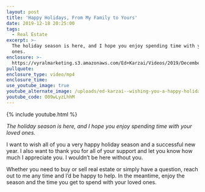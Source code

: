 ```yaml
---
layout: post
title: 'Happy Holidays, From My Family to Yours'
date: 2019-12-18 20:25:00
tags:
  - Real Estate
excerpt: >-
  The holiday season is here, and I hope you enjoy spending time with your loved
  ones.
enclosure: >-
  https://vyralmarketing.s3.amazonaws.com/Ed+Karzai/Videos/2019/December/Happy+Holidays%2C+From+My+Family+to+Yours.mp4
pullquote:
enclosure_type: video/mp4
enclosure_time:
use_youtube_image: true
youtube_alternate_image: /uploads/ed-karzai--wishing-you-a-happy-holiday-season-youtube.jpg
youtube_code: O09wLyzLhhM
---
```


{% include youtube.html %}

*The holiday season is here, and I hope you enjoy spending time with your loved ones.*

I want to wish all of you a very happy holiday season and a successful new year. I also want to thank you for all of your support and let you know how much I appreciate you. I wouldn’t be here without you.

Whether you need to buy or sell real estate or simply have a question, reach out to me any time and I’d be happy to help. In the meantime, enjoy the season and the time you get to spend with your loved ones.